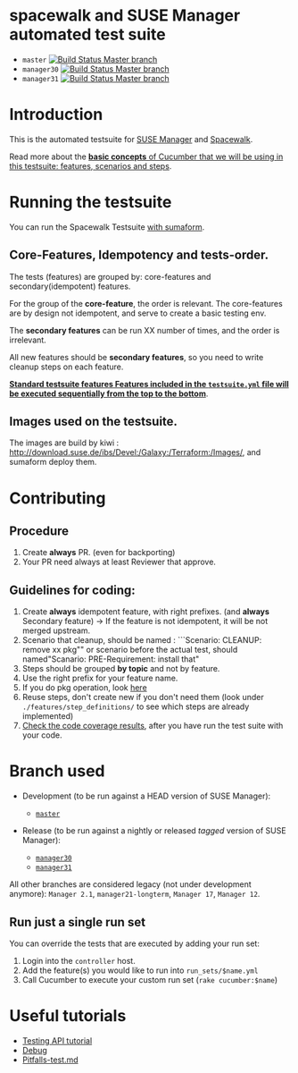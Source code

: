 # spacewalk and SUSE Manager automated test suite

* `master`
[![Build Status Master branch](https://travis-ci.org/SUSE/spacewalk-testsuite-base.svg?branch=master)](https://travis-ci.org/SUSE/spacewalk-testsuite-base)
* `manager30`
[![Build Status Master branch](https://travis-ci.org/SUSE/spacewalk-testsuite-base.svg?branch=manager30)](https://travis-ci.org/SUSE/spacewalk-testsuite-base)
* `manager31`
[![Build Status Master branch](https://travis-ci.org/SUSE/spacewalk-testsuite-base.svg?branch=manager30)](https://travis-ci.org/SUSE/spacewalk-testsuite-base)


# Introduction

This is the automated testsuite for [SUSE Manager](https://www.suse.com/products/suse-manager/) and [Spacewalk](http://spacewalk.redhat.com/).

Read more about the [**basic concepts** of Cucumber that we will be using in this testsuite: features, scenarios and steps](https://cucumber.io/docs/reference).

# Running the testsuite

You can run the Spacewalk Testsuite [with sumaform](https://github.com/moio/sumaform/blob/master/README_ADVANCED.md#cucumber-testsuite).

## Core-Features, Idempotency and tests-order.

The tests (features) are grouped by: core-features and secondary(idempotent) features.

For the group of the **core-feature**, the order is relevant. The core-features are by design not idempotent, and serve to create a basic testing env.

The **secondary features** can be run XX number of times, and the order is irrelevant.

All new features should be **secondary features**, so you need to write cleanup steps on each feature.


[**Standard testsuite features Features included in the `testsuite.yml` file will be executed sequentially from the top to the bottom**](https://github.com/SUSE/spacewalk-testsuite-base/blob/master/run_sets/testsuite.yml).


## Images used on the testsuite.

The images are build by kiwi : http://download.suse.de/ibs/Devel:/Galaxy:/Terraform:/Images/, and sumaform deploy them.

# Contributing

## Procedure

1. Create **always** PR. (even for backporting)
2. Your PR need always at least Reviewer that approve.

## Guidelines for coding:

1. Create **always** idempotent feature, with right prefixes. (and **always** Secondary feature)
   -> If the feature is not idempotent, it will be not merged upstream.
2. Scenario that cleanup, should be named : ```Scenario: CLEANUP: remove xx pkg""
   or scenario before the actual test, should named"Scanario: PRE-Requirement: install that"
3. Steps should be grouped **by topic** and not by feature.
4. Use the right prefix for your feature name.
5. If you do pkg operation, look [here](docs/Patches_test.md)
6. Reuse steps, don't create new if you don't need them (look under `./features/step_definitions/` to see which steps are already implemented)
7. [Check the code coverage results](docs/codecoverage.md), after you have run the test suite with your code.


# Branch used

* Development (to be run against a HEAD version of SUSE Manager):

  * [`master`](https://github.com/SUSE/spacewalk-testsuite-base)

* Release (to be run against a nightly or released *tagged* version of SUSE Manager):
  * [`manager30`](https://github.com/SUSE/spacewalk-testsuite-base/tree/manager30)
  * [`manager31`](https://github.com/SUSE/spacewalk-testsuite-base/tree/manager31)

All other branches are considered legacy (not under development anymore): `Manager 2.1`, `manager21-longterm`, `Manager 17`, `Manager 12`.


## Run just a single run set

You can override the tests that are executed by adding your run set:
1. Login into the `controller` host.
2. Add the feature(s) you would like to run into `run_sets/$name.yml`
3. Call Cucumber to execute your custom run set (`rake cucumber:$name`)

# Useful tutorials

* [Testing API tutorial](docs/api-call.md)
* [Debug](docs/Debug.md)
* [Pitfalls-test.md](docs/Pitfalls-test.md)
